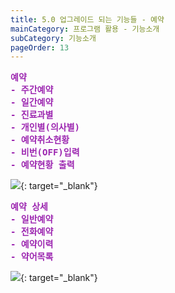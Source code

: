 ```yaml
---
title: 5.0 업그레이드 되는 기능들 - 예약
mainCategory: 프로그램 활용 - 기능소개
subCategory: 기능소개
pageOrder: 13
---
```


<pre style="color:#9C26B0; font-weight:Bold">
예약
- 주간예약
- 일간예약
- 진료과별
- 개인별(의사별)
- 예약취소현황
- 비번(OFF)입력
- 예약현황 출력
</pre>

[![](/images/{{page.url}}_1.png)](/images/{{page.url}}_1.png){: target="_blank"}

<pre style="color:#9C26B0; font-weight:Bold">
예약 상세
- 일반예약
- 전화예약
- 예약이력
- 약어목록
</pre>

[![](/images/{{page.url}}_2.png)](/images/{{page.url}}_2.png){: target="_blank"}